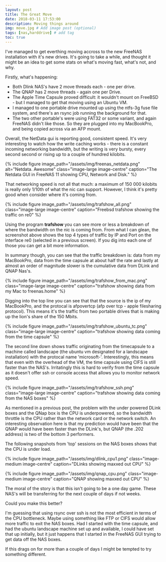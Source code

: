 ```yaml
---
layout: post
title: The Great Move
date: 2018-03-11 17:53:00
description: Moving things around
img: move.jpg # Add image post (optional)
tags: [nas,harddrive] # add tag
toc: true
---
```


I've managed to get everthing moving accross to the new FreeNAS installation with it's new drives. It's going to take a while, and thought it might be an idea to get some stats on what's moving fast, what's not, and why.

Firstly, what's happening:
* Both Dlink NAS's have 2 move threads each - one per drive.
* The QNAP has 2 move threads - again one per Drive.
* The Apple Time Capsule proved difficult: it wouldn't mount on FreeBSD  - but I managed to get that moving using an Ubuntu VM.
* I managed to one portable drive mounted up using the ntfs-3g fuse file system, and there's an rsync job running the background for that.
* The two other portable's were using FAT32 or some variant, and again FreeNAS didn't like those. So they are plugged into my MacBookPro, and being copied across via an AFP mount.

Overall, the NetData gui is reporting good, consistent speed. It's very interesting to watch how the write caching works - there is a constant incoming networking bandwidth, but the writing is very bursty, every second second or rising up to a couple of hundred kilobits. 

{% include figure image_path="/assets/img/freenas_netdata.png" alt="Netdata. Awesome" class="image-large image-centre" caption="The Netdata GUI in FreeNAS 11 showing CPU, Network and Disk." %}

That networking speed is not all that much: a maximum of 150 000 kilobits is really only 1/10th of what the nic can support. However, I think it's pretty good when consider where it's coming from.

{% include figure image_path="/assets/img/trafshow_all.png" class="image-large image-centre" caption="Freebsd trafshow showing the traffic on re0" %}

Using the program __trafshow__ you can see more or less a breakdown of where the bandwidth on the nic is coming from. From what I can glean, the screenshot above shows the top 4 types of traffic by IP and Port on the interface re0 (selected in a previous screen). If you dig into each one of those you can get a bit more information.

In summary though, you can see that the traffic breakdown is: data from my MacBookPro, data from the time capsule at about half the rate and lastly at almost an order of magnitude slower is the cumulative data from DLink and QNAP Nas's. 

{% include figure image_path="/assets/img/trafshow_from_mac.png" class="image-large image-centre" caption="trafshow showing data from my Mac to freenas.home" %}

Digging into the top line you can see that that the source is the ip of my MacBookPro, and the protocal is afpovertcp (afp over tcp - apple filesharing protocol). This means it's the traffic from two portable drives that is making up the lion's share of the 150 Mbits. 

{% include figure image_path="/assets/img/trafshow_ubuntu_tc.png" class="image-large image-centre" caption="trafshow showing data coming from the time capsule" %}

The second line down shows traffic originating from the timecapsule to a machine called landscape (the ubuntu vm designated for a landscape installation) with the protocal name 'microsoft-'. Interestingly, this means that even with the overhead of the VM, the time capsule using CIFS is still faster than the NAS's. Irritatingly this is hard to verify from the time capsule as it doesn't offer ssh or console access that allows you to monitor network speed.

{% include figure image_path="/assets/img/trafshow_ssh.png" class="image-large image-centre" caption="trafshow showing data coming from the NAS boxes" %}

As mentioned in a previous post, the problem with the under powered DLink boxes and the QNap box is the CPU is underpowered, so the bandwidth throttle is the CPU rather than the network card or the network switch. An interesting observation here is that my prediction would have been that the QNAP would have been faster than the DLink's, but QNAP (the .202 address) is two of the bottom 3 performers.

The following snapshots from 'top' sessions on the NAS boxes shows that the CPU is under load.

{% include figure image_path="/assets/img/dlink_cpu1.png" class="image-medium image-centre" caption="DLinks showing maxxed out CPU" %}

{% include figure image_path="/assets/img/qnap_cpu.png" class="image-medium image-centre" caption="QNAP showing maxxed out CPU" %}

The moral of the story is that this isn't going to be a one day game. These NAS's will be transferring for the next couple of days if not weeks.

Could you make this better?

I'm guessing that using rsync over ssh is not the most efficient in terms of the CPU bottleneck. Maybe using something like FTP or CIFS would allow more traffic to exit the NAS boxes. Had I started with the time capsule, and had the ubuntu landscape machine set up and available, I could have set that up initially, but it just happens that I started in the FreeNAS GUI trying to get data off the NAS boxes. 

If this drags on for more than a couple of days I might be tempted to try something different.





